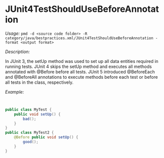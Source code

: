 
# JUnit4TestShouldUseBeforeAnnotation

*Usage:* 
`pmd -d <source code folder> -R category/java/bestpractices.xml/JUnit4TestShouldUseBeforeAnnotation -format <output format>`

*Description:*

In JUnit 3, the setUp method was used to set up all data entities required in running tests.
JUnit 4 skips the setUp method and executes all methods annotated with @Before before all tests.
JUnit 5 introduced @BeforeEach and @BeforeAll annotations to execute methods before each test or before all tests in the class, respectively.
        

*Example:*
```java


public class MyTest {
    public void setUp() {
        bad();
    }
}
public class MyTest2 {
    @Before public void setUp() {
        good();
    }
}

        
```